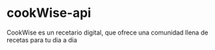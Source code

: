 ﻿# cookWise-api
CookWise es un recetario digital, que ofrece una comunidad llena de recetas para tu dia a dia
